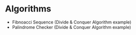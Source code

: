 # Algorithms

<ul>
  <li> Fibnoacci Sequence (Divide & Conquer Algorithm example)</li>
  <li> Palindrome Checker (Divide & Conquer Algorithm example)</li>
</ul>

